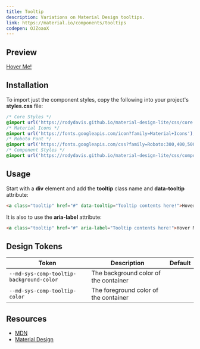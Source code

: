 ```yaml
---
title: Tooltip
description: Variations on Material Design tooltips.
link: https://material.io/components/tooltips
codepen: OJZoaoX
---
```


## Preview

<div class="preview">
  <a class="tooltip" href="#" data-tooltip="Tooltip contents here!">Hover Me!</a>
</div>

## Installation

To import just the component styles, copy the following into your project's **styles.css** file:

```css
/* Core Styles */
@import url('https://rodydavis.github.io/material-design-lite/css/core.css');
/* Material Icons */
@import url('https://fonts.googleapis.com/icon?family=Material+Icons');
/* Roboto Font */
@import url('https://fonts.googleapis.com/css?family=Roboto:300,400,500,700&amp;display=swap');
/* Component Styles */
@import url('https://rodydavis.github.io/material-design-lite/css/components/tooltip/style.css');
```

## Usage

Start with a **div** element and add the **tooltip** class name and **data-tooltip** attribute:

```html
<a class="tooltip" href="#" data-tooltip="Tooltip contents here!">Hover Me!</a>
```

It is also to use the **aria-label** attribute:

```html
<a class="tooltip" href="#" aria-label="Tooltip contents here!">Hover Me!</a>
```

## Design Tokens

| Token                                    | Description                           | Default                                                                                                         |
|------------------------------------------|---------------------------------------|-----------------------------------------------------------------------------------------------------------------|
| `--md-sys-comp-tooltip-background-color` | The background color of the container | <div class="tooltip token-box color-inverse-surface" data-tooltip="--md-sys-color-inverse-surface"></div>       |
| `--md-sys-comp-tooltip-color`            | The foreground color of the container | <div class="tooltip token-box color-inverse-on-surface" data-tooltip="--md-sys-color-inverse-on-surface"></div> |

## Resources

- [MDN](https://developer.mozilla.org/en-US/docs/Web/HTML/Element/title)
- [Material Design](https://material.io/components/tooltips)
